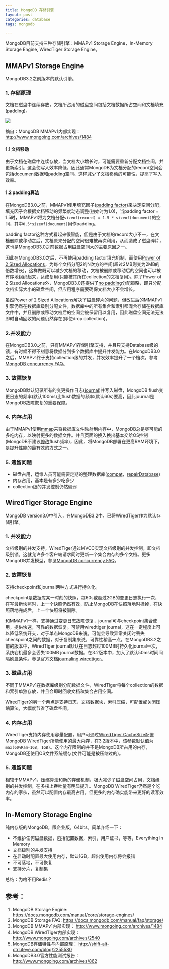 ```yaml
---
title: MongoDB 存储引擎
layout: post
categories: database
tags: mongodb

---
```


MongoDB目前支持三种存储引擎：MMAPv1 Storage Engine，In-Memory Storage Engine, WiredTiger Storage Engine。

## MMAPv1 Storage Engine

MongoDB3.2之前版本的默认引擎。

### 1. 存储原理

文档在磁盘中连续存放，文档所占用的磁盘空间包括文档数据所占空间和文档填充(padding)。

![](/assets/image/mongodb/MMAPv1_storage_engine.png)

摘自：MongoDB MMAPv1内部实现：http://www.mongoing.com/archives/1484

<!--more-->

#### 1.1 文档移动

由于文档在磁盘中连续存放，当文档大小增长时，可能需要重新分配文档空间，并更新索引。这会使写入效率降低，因此通常MongoDB为文档分配的record空间会包括document数据和padding空间。这样减少了文档移动的可能性，提高了写入效率。

#### 1.2 padding算法

 在MongoDB3.0之前，MMAPv1使用填充因子([padding factor][])来决定空间分配，填充因子会根据文档移动的频繁度动态调整(初始时为1.0)，当padding factor = 1.5时，MMAPv1将为文档分配`sizeof(record) = 1.5 * sizeof(document)`的空间，其中`0.5*sizeof(document)`用作padding。

padding factor这种方式看起来很智能，但是由于文档的record大小不一，在文档删除或移动之后，文档原来分配的空间很难被再次利用，从而造成了磁盘碎片，这也是MongoDB3.0之前数据占用磁盘空间大的主要原因之一。

因此在MongoDB3.0之后，不再使用padding factor填充机制，而使用[Power of 2 Sized Allocations][]，为每个文档分配2的N次方的空间(超过2MB则变为2MB的倍数增长)，这样做既可以减少文档的移动，文档被删除或移动后的空间也可以被有序地组织起来，达成复用(只能被其所在collection的文档复用)。除了Power of 2 Sized Allocations外，MongoDB3.0还提供了[no padding][]分配策略，即只分配文档实际大小的磁盘空间，但应用程序需要确保文档大小不会增长。

虽然Power of 2 Sized Allocations解决了磁盘碎片的问题，但改进后的MMAPv1引擎仍然在数据库级别分配文件，数据库中的所有集合和索引都混合存储在数据库文件中，并且删除或移动文档后的空间会被保留用以复用，因此磁盘空间无法无法即时自动回收的问题仍然存在(即使drop collection)。

### 2.并发能力

在MongoDB3.0之前，只有MMAPv1存储引擎支持，并且只支持Database级的锁，有时候不得不刻意将数据分到多个数据库中提升并发能力。在MongoDB3.0之后，MMAPv1终于支持collection级的并发，并发效率提升了一个档次。参考[MongoDB concurrency FAQ][]。

### 3. 故障恢复

MongoDB默认记录所有的变更操作日志([journal][MMAPv1 journaling])并写入磁盘，MongoDB flush变更日志的频率(默认100ms)比flush数据的频率(默认60s)要高，因此journal是MongoDB故障恢复的重要保障。

### 4. 内存占用

由于MMAPv1使用[mmap][]来将数据库文件映射到内存中，MongoDB总是尽可能的多吃内存，以映射更多的数据文件。并且页面的换入换出基本交给OS控制(MongoDB不建议[修改][MMAPv1 journal]flush频率)，因此，将MongoDB部署在更高RAM环境下，是提升性能的最有效的方式之一。

### 5. 遗留问题

- 磁盘占用，运维人员可能需要定期的整理数据库([compat][]，[repairDatabase][])
- 内存占用，基本是有多少吃多少
- collection级的并发控制仍然偏弱

## WiredTiger Storage Engine

MongoDB version3.0中引入，在MongoDB3.2中，已将WiredTiger作为默认存储引擎。

### 1. 并发能力

文档级别的并发支持，WiredTiger通过MVCC实现文档级别的并发控制，即文档级别锁。这就允许多个客户端请求同时更新一个集合内存的多个文档。更多MongoDB并发模型，参见[MongoDB concurrency FAQ][]。

### 2. 故障恢复

支持checkpoint和journal两种方式进行持久化。

checkpoint是数据库某一时刻的快照，每60s或超过2GB的变更日志执行一次，在写最新快照时，上一个快照仍然有效，防止MongoDB在快照落地时挂掉，在快照落地完成后，上一个快照将被删除。

和MMAPv1一样，支持通过变更日志故障恢复，journal可与checkpoint集合使用，提供快速，可靠的数据恢复。可禁用wiredtiger journal，这在一定程度上可以降低系统开支，对于单点MongoDB来说，可能会导致异常关闭时丢失checkpoint之间的数据，对于复制集来说，可靠性稍高一点。在MongoDB3.2之前的版本中，WiredTiger journal默认在日志超过100MB时持久化journal一次，系统宕机最多会丢失100MB journal数据。在3.2版本中，加入了默认50ms时间间隔刷盘条件。参见官方文档[journaling wiredtiger][]。

### 3. 磁盘占用

不同于MMAPv1在数据库级别分配数据文件，WiredTiger将每个collection的数据和索引单独存放，并且会即时回收文档和集合占用空间。

WiredTiger的另一个两点是支持日志，文档数据块，索引压缩，可配置或关闭压缩算法，大幅度节省了磁盘空间。

### 4. 内存占用

WiredTiger支持内存使用容量配置，用户可通过[WiredTiger CacheSize][]配置MongoDB WiredTiger所能使用的最大内存，在3.2版本中，该参数默认值为`max(60%Ram-1GB, 1GB)`。这个内存限制的并不是MongoDB所占用的内存，MongoDB还使用OS文件系统缓存(文件可能是被压缩过的)。

### 5. 遗留问题

相较于MMAPv1，压缩算法和新的存储机制，极大减少了磁盘空间占用，文档级别的并发控制，在多核上吞吐量有明显提升。MongoDB WiredTiger仍然是个吃内存的家伙，虽然可以配置内存最高占用，但更多的内存确实能带来更好的读写效率。


## In-Memory Storage Engine

纯内存版的MongoDB，限企业版，64bits。简单介绍一下：

- 不维护任何磁盘数据，包括配置数据，索引，用户证书，等等，Everything In Memory
- 文档级别的并发支持
- 在启动时配置最大使用内存，默认1GB，超出使用内存将会报错
- 不可落地，不可恢复
- 支持分片，复制集

总结：为啥不用Redis？

## 参考：

1. MongoDB Storage Engine: https://docs.mongodb.com/manual/core/storage-engines/
2. MongoDB Storage FAQ: https://docs.mongodb.com/manual/faq/storage/
3. MongoDB MMAPv1内部实现：    http://www.mongoing.com/archives/1484
4. MongoDB WiredTiger内部实现：http://www.mongoing.com/archives/2540
5. MongoDB存储特性与内部原理： http://shift-alt-ctrl.iteye.com/blog/2255580
6. MongoDB3.0官方性能测试报告：http://www.mongoing.com/archives/862

[mmap]: "http://www.cnblogs.com/huxiao-tee/p/4660352.html"
[no padding]: "https://docs.mongodb.com/manual/reference/command/collMod/#noPadding"
[Power of 2 Sized Allocations]: "https://docs.mongodb.com/manual/core/mmapv1/#power-of-2-sized-allocations"
[padding factor]: "http://openmymind.net/Whats-A-Padding-Factor/"
[MMAPv1 journaling]: "https://docs.mongodb.com/manual/core/journaling/#journaling-and-the-mmapv1-storage-engine"
[MMAPv1 journal]: "https://docs.mongodb.com/manual/core/mmapv1/#journal"
[compat]: "https://docs.mongodb.com/manual/reference/command/compact/"
[repairDatabase]: "https://docs.mongodb.com/manual/reference/command/repairDatabase/"
[journaling wiredtiger]: "https://docs.mongodb.com/manual/core/journaling/#journaling-wiredtiger"
[WiredTiger CacheSize]: "https://docs.mongodb.com/manual/reference/configuration-options/#storage.wiredTiger.engineConfig.cacheSizeGB"
[MongoDB concurrency FAQ]: "https://docs.mongodb.com/manual/faq/concurrency/"
